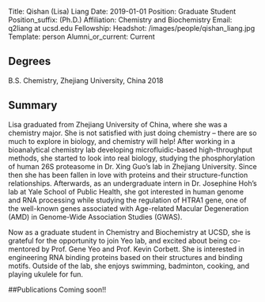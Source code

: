 Title: Qishan (Lisa) Liang
Date: 2019-01-01
Position: Graduate Student
Position_suffix: (Ph.D.)
Affiliation: Chemistry and Biochemistry 
Email: q2liang at ucsd.edu
Fellowship: 
Headshot: /images/people/qishan_liang.jpg
Template: person
Alumni_or_current: Current

<!-- Status: draft -->

## Degrees
B.S. Chemistry, Zhejiang University, China 2018<br>

## Summary
Lisa graduated from Zhejiang University of China, where she was a chemistry major. She is not satisfied with just doing chemistry – there are so much to explore in biology, and chemistry will help! After working in a bioanalytical chemistry lab developing microfluidic-based high-throughput methods, she started to look into real biology, studying the phosphorylation of human 26S proteasome in Dr. Xing Guo’s lab in Zhejiang University. Since then she has been fallen in love with proteins and their structure-function relationships. Afterwards, as an undergraduate intern in Dr. Josephine Hoh’s lab at Yale School of Public Health, she got interested in human genome and RNA processing while studying the regulation of HTRA1 gene, one of the well-known genes associated with Age-related Macular Degeneration (AMD) in Genome-Wide Association Studies (GWAS). 

Now as a graduate student in Chemistry and Biochemistry at UCSD, she is grateful for the opportunity to join Yeo lab, and excited about being co-mentored by Prof. Gene Yeo and Prof. Kevin Corbett. She is interested in engineering RNA binding proteins based on their structures and binding motifs. Outside of the lab, she enjoys swimming, badminton, cooking, and playing ukulele for fun.


##Publications
Coming soon!!
